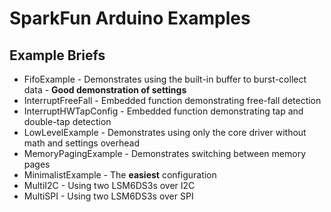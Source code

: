 SparkFun Arduino Examples
==========================

Example Briefs
--------------

* FifoExample - Demonstrates using the built-in buffer to burst-collect data - **Good demonstration of settings**
* InterruptFreeFall - Embedded function demonstrating free-fall detection
* InterruptHWTapConfig - Embedded function demonstrating tap and double-tap detection
* LowLevelExample - Demonstrates using only the core driver without math and settings overhead
* MemoryPagingExample - Demonstrates switching between memory pages
* MinimalistExample - The **easiest** configuration
* MultiI2C - Using two LSM6DS3s over I2C
* MultiSPI - Using two LSM6DS3s over SPI
